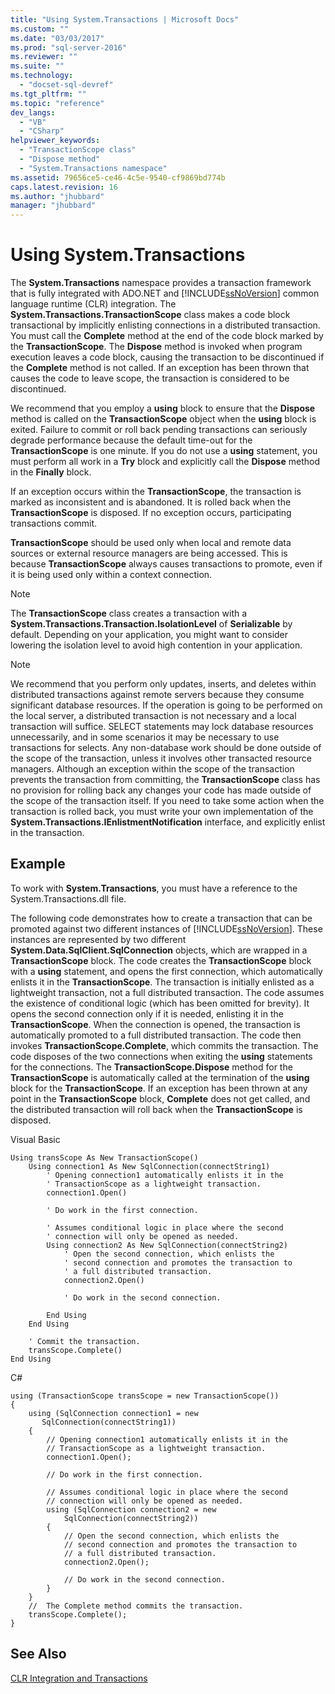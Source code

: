 ```yaml
---
title: "Using System.Transactions | Microsoft Docs"
ms.custom: ""
ms.date: "03/03/2017"
ms.prod: "sql-server-2016"
ms.reviewer: ""
ms.suite: ""
ms.technology: 
  - "docset-sql-devref"
ms.tgt_pltfrm: ""
ms.topic: "reference"
dev_langs: 
  - "VB"
  - "CSharp"
helpviewer_keywords: 
  - "TransactionScope class"
  - "Dispose method"
  - "System.Transactions namespace"
ms.assetid: 79656ce5-ce46-4c5e-9540-cf9869bd774b
caps.latest.revision: 16
ms.author: "jhubbard"
manager: "jhubbard"
---
```

# Using System.Transactions
  The **System.Transactions** namespace provides a transaction framework that is fully integrated with ADO.NET and [!INCLUDE[ssNoVersion](../../a9notintoc/includes/ssnoversion-md.md)] common language runtime (CLR) integration. The **System.Transactions.TransactionScope** class makes a code block transactional by implicitly enlisting connections in a distributed transaction. You must call the **Complete** method at the end of the code block marked by the **TransactionScope**. The **Dispose** method is invoked when program execution leaves a code block, causing the transaction to be discontinued if the **Complete** method is not called. If an exception has been thrown that causes the code to leave scope, the transaction is considered to be discontinued.  
  
 We recommend that you employ a **using** block to ensure that the **Dispose** method is called on the **TransactionScope** object when the **using** block is exited. Failure to commit or roll back pending transactions can seriously degrade performance because the default time-out for the **TransactionScope** is one minute. If you do not use a **using** statement, you must perform all work in a **Try** block and explicitly call the **Dispose** method in the **Finally** block.  
  
 If an exception occurs within the **TransactionScope**, the transaction is marked as inconsistent and is abandoned. It is rolled back when the **TransactionScope** is disposed. If no exception occurs, participating transactions commit.  
  
 **TransactionScope** should be used only when local and remote data sources or external resource managers are being accessed. This is because **TransactionScope** always causes transactions to promote, even if it is being used only within a context connection.  
  
> [!NOTE]  
>  The **TransactionScope** class creates a transaction with a **System.Transactions.Transaction.IsolationLevel** of **Serializable** by default. Depending on your application, you might want to consider lowering the isolation level to avoid high contention in your application.  
  
> [!NOTE]  
>  We recommend that you perform only updates, inserts, and deletes within distributed transactions against remote servers because they consume significant database resources. If the operation is going to be performed on the local server, a distributed transaction is not necessary and a local transaction will suffice. SELECT statements may lock database resources unnecessarily, and in some scenarios it may be necessary to use transactions for selects. Any non-database work should be done outside of the scope of the transaction, unless it involves other transacted resource managers. Although an exception within the scope of the transaction prevents the transaction from committing, the **TransactionScope** class has no provision for rolling back any changes your code has made outside of the scope of the transaction itself. If you need to take some action when the transaction is rolled back, you must write your own implementation of the **System.Transactions.IEnlistmentNotification** interface, and explicitly enlist in the transaction.  
  
## Example  
 To work with **System.Transactions**, you must have a reference to the System.Transactions.dll file.  
  
 The following code demonstrates how to create a transaction that can be promoted against two different instances of [!INCLUDE[ssNoVersion](../../a9notintoc/includes/ssnoversion-md.md)]. These instances are represented by two different **System.Data.SqlClient.SqlConnection** objects, which are wrapped in a **TransactionScope** block. The code creates the **TransactionScope** block with a **using** statement, and opens the first connection, which automatically enlists it in the **TransactionScope**. The transaction is initially enlisted as a lightweight transaction, not a full distributed transaction. The code assumes the existence of conditional logic (which has been omitted for brevity). It opens the second connection only if it is needed, enlisting it in the **TransactionScope**. When the connection is opened, the transaction is automatically promoted to a full distributed transaction. The code then invokes **TransactionScope.Complete**, which commits the transaction. The code disposes of the two connections when exiting the **using** statements for the connections. The **TransactionScope.Dispose** method for the **TransactionScope** is automatically called at the termination of the **using** block for the **TransactionScope**. If an exception has been thrown at any point in the **TransactionScope** block, **Complete** does not get called, and the distributed transaction will roll back when the **TransactionScope** is disposed.  
  
 Visual Basic  
  
```  
Using transScope As New TransactionScope()  
    Using connection1 As New SqlConnection(connectString1)  
        ' Opening connection1 automatically enlists it in the   
        ' TransactionScope as a lightweight transaction.  
        connection1.Open()  
  
        ' Do work in the first connection.  
  
        ' Assumes conditional logic in place where the second  
        ' connection will only be opened as needed.  
        Using connection2 As New SqlConnection(connectString2)  
            ' Open the second connection, which enlists the   
            ' second connection and promotes the transaction to  
            ' a full distributed transaction.  
            connection2.Open()  
  
            ' Do work in the second connection.  
  
        End Using  
    End Using  
  
    ' Commit the transaction.  
    transScope.Complete()  
End Using  
```  
  
 C#  
  
```  
using (TransactionScope transScope = new TransactionScope())  
{  
    using (SqlConnection connection1 = new   
       SqlConnection(connectString1))  
    {  
        // Opening connection1 automatically enlists it in the   
        // TransactionScope as a lightweight transaction.  
        connection1.Open();  
  
        // Do work in the first connection.  
  
        // Assumes conditional logic in place where the second  
        // connection will only be opened as needed.  
        using (SqlConnection connection2 = new   
            SqlConnection(connectString2))  
        {  
            // Open the second connection, which enlists the   
            // second connection and promotes the transaction to  
            // a full distributed transaction.   
            connection2.Open();  
  
            // Do work in the second connection.  
        }  
    }  
    //  The Complete method commits the transaction.  
    transScope.Complete();  
}  
```  
  
## See Also  
 [CLR Integration and Transactions](../../relational-databases/clr-integration-data-access-transactions/clr-integration-and-transactions.md)  
  
  